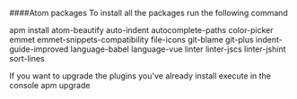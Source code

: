 ####Atom packages
To install all the packages run the following command

apm install atom-beautify auto-indent autocomplete-paths color-picker emmet emmet-snippets-compatibility file-icons git-blame git-plus indent-guide-improved language-babel language-vue linter linter-jscs linter-jshint sort-lines


If you want to upgrade the plugins you've already install execute in the console apm upgrade
